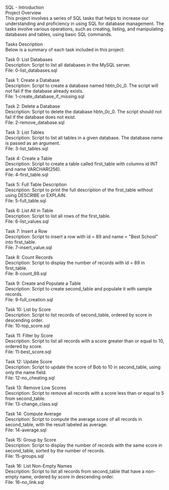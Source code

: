 SQL - Introduction      
Project Overview         
This project involves a series of SQL tasks that helps to increase our understanding and proficiency in using SQL for database management. The tasks involve various operations, such as creating, listing, and manipulating databases and tables, using basic SQL commands.                

Tasks Description         
Below is a summary of each task included in this project:         

Task 0: List Databases           
Description: Script to list all databases in the MySQL server.             
File: 0-list_databases.sql             

Task 1: Create a Database              
Description: Script to create a database named hbtn_0c_0. The script will not fail if the database already exists.          
File: 1-create_database_if_missing.sql              

Task 2: Delete a Database          
Description: Script to delete the database hbtn_0c_0. The script should not fail if the database does not exist.               
File: 2-remove_database.sql             

Task 3: List Tables             
Description: Script to list all tables in a given database. The database name is passed as an argument.            
File: 3-list_tables.sql             

Task 4: Create a Table       
Description: Script to create a table called first_table with columns id INT and name VARCHAR(256).         
File: 4-first_table.sql          

Task 5: Full Table Description                    
Description: Script to print the full description of the first_table without using DESCRIBE or EXPLAIN.               
File: 5-full_table.sql              

Task 6: List All in Table           
Description: Script to list all rows of the first_table.             
File: 6-list_values.sql                 

Task 7: Insert a  Row                
Description: Script to insert a row with id = 89 and name = "Best School" into first_table.               
File: 7-insert_value.sql           

Task 8: Count Records               
Description: Script to display the number of records with id = 89 in first_table.              
File: 8-count_89.sql             

Task 9: Create and Populate a Table            
Description: Script to create second_table and populate it with sample records.             
File: 9-full_creation.sql             

Task 10: List by Score           
Description: Script to list records of second_table, ordered by score in descending order.              
File: 10-top_score.sql                

Task 11: Filter by Score               
Description: Script to list all records with a score greater than or equal to 10, ordered by score.              
File: 11-best_score.sql               

Task 12: Update Score              
Description: Script to update the score of Bob to 10 in second_table, using only the name field.           
File: 12-no_cheating.sql             

Task 13: Remove Low Scores          
Description: Script to remove all records with a score less than or equal to 5 from second_table.              
File: 13-change_class.sql              

Task 14: Compute Average                  
Description: Script to compute the average score of all records in second_table, with the result labeled as average.               
File: 14-average.sql                

Task 15: Group by Score          
Description: Script to display the number of records with the same score in second_table, sorted by the number of records.               
File: 15-groups.sql             

Task 16: List Non-Empty Names              
Description: Script to list all records from second_table that have a non-empty name, ordered by score in descending order.           
File: 16-no_link.sql 
